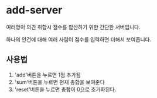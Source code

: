 # add-server

여러명이 의견 취합시 점수를 합산하기 위한 간단한 서버입니다.

하나의 안건에 대해 여러 사람이 점수를 입력하면 더해서 보여줍니다.

## 사용법
1. 'add'버튼을 누르면 1점 추가됨
1. 'sum'버튼을 누르면 현재 총합을 보여준다
1. 'reset'버튼을 누르면 총합이 0으로 초기화된다.
